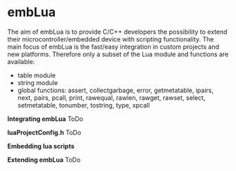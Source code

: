 # embLua
The aim of embLua is to provide C/C++ developers the possibility to extend their microcontroller/embedded device with scripting functionality. The main focus of embLua is the fast/easy integration in custom projects and new platforms. Therefore only a subset of the Lua module and functions are available:
- table module
- string module
- global functions: assert, collectgarbage, error, getmetatable, ipairs, next, pairs, pcall, print, rawequal, rawlen, rawget, rawset, select, setmetatable, tonumber, tostring, type, xpcall

**Integrating embLua**
ToDo


**luaProjectConfig.h**
ToDo

**Embedding lua scripts**


**Extending embLua**
ToDo
